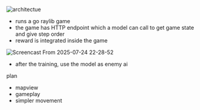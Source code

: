 ![architectue](https://github.com/user-attachments/assets/a1df28c9-7f0a-4b37-8dc6-def47c564c10)  

- runs a go raylib game  
- the game has HTTP endpoint which a model can call to get game state and give step order  
- reward is integrated inside the game

![Screencast From 2025-07-24 22-28-52](https://github.com/user-attachments/assets/faf109aa-920e-4f6d-a6aa-cc1df028663d)

- after the training, use the model as enemy ai  



plan
- mapview
- gameplay
- simpler movement

